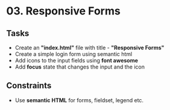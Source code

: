 # 03. Responsive Forms

## Tasks
* Create an **"index.html"** file with title - **"Responsive Forms"**
* Create a simple login form using semantic html
* Add icons to the input fields using **font awesome**
* Add **focus** state that changes the input and the icon

## Constraints
* Use **semantic HTML** for forms, fieldset, legend etc.
